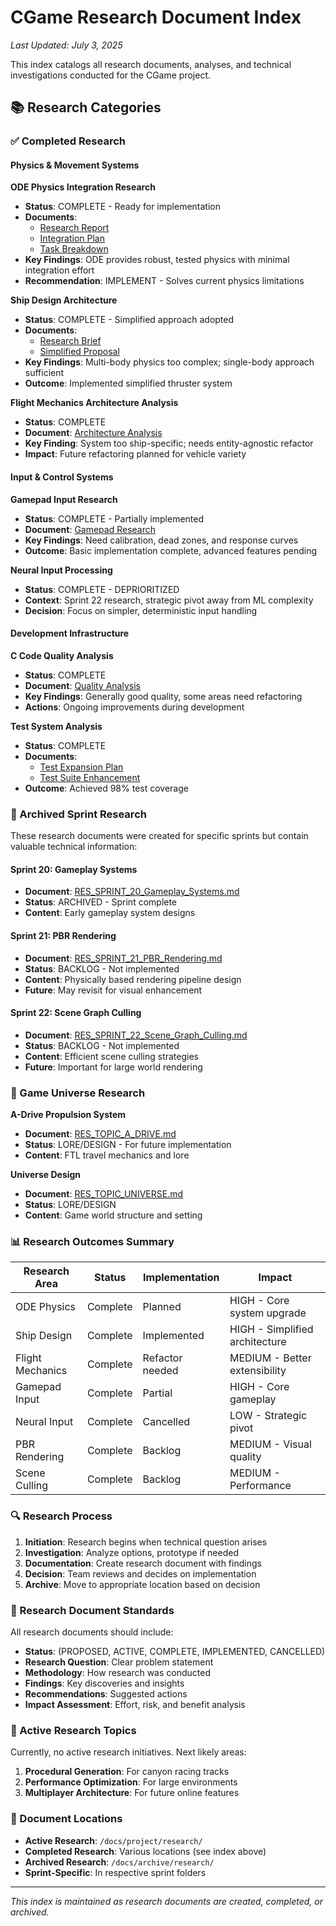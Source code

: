 # CGame Research Document Index

*Last Updated: July 3, 2025*

This index catalogs all research documents, analyses, and technical investigations conducted for the CGame project.

## 📚 Research Categories

### ✅ Completed Research

#### Physics & Movement Systems

**ODE Physics Integration Research**
- **Status**: COMPLETE - Ready for implementation
- **Documents**: 
  - [Research Report](sprints/backlog/RESEARCH_ODE_INTEGRATION.md)
  - [Integration Plan](sprints/backlog/technical_debt/ODE_PHYSICS_INTEGRATION_PLAN.md)
  - [Task Breakdown](sprints/backlog/TASK_ODE_PHYSICS_INTEGRATION.md)
- **Key Findings**: ODE provides robust, tested physics with minimal integration effort
- **Recommendation**: IMPLEMENT - Solves current physics limitations

**Ship Design Architecture**
- **Status**: COMPLETE - Simplified approach adopted
- **Documents**:
  - [Research Brief](archive/proposals/SHIP_DESIGN_RESEARCH_BRIEF.md)
  - [Simplified Proposal](archive/proposals/SIMPLIFIED_SHIP_DESIGN_PROPOSAL.md)
- **Key Findings**: Multi-body physics too complex; single-body approach sufficient
- **Outcome**: Implemented simplified thruster system

**Flight Mechanics Architecture Analysis**
- **Status**: COMPLETE
- **Document**: [Architecture Analysis](sprints/backlog/ARCHITECTURE_ANALYSIS_FLIGHT_MECHANICS.md)
- **Key Finding**: System too ship-specific; needs entity-agnostic refactor
- **Impact**: Future refactoring planned for vehicle variety

#### Input & Control Systems

**Gamepad Input Research**
- **Status**: COMPLETE - Partially implemented
- **Document**: [Gamepad Research](archive/research/RES_GAMEPAD.md)
- **Key Findings**: Need calibration, dead zones, and response curves
- **Outcome**: Basic implementation complete, advanced features pending

**Neural Input Processing**
- **Status**: COMPLETE - DEPRIORITIZED
- **Context**: Sprint 22 research, strategic pivot away from ML complexity
- **Decision**: Focus on simpler, deterministic input handling

#### Development Infrastructure

**C Code Quality Analysis**
- **Status**: COMPLETE
- **Document**: [Quality Analysis](sprints/backlog/C_CODE_QUALITY_ANALYSIS.md)
- **Key Findings**: Generally good quality, some areas need refactoring
- **Actions**: Ongoing improvements during development

**Test System Analysis**
- **Status**: COMPLETE
- **Documents**:
  - [Test Expansion Plan](sprints/backlog/technical_debt/TEST_EXPANSION_PLAN.md)
  - [Test Suite Enhancement](sprints/backlog/technical_debt/TEST_SUITE_ENHANCEMENT_PLAN.md)
- **Outcome**: Achieved 98% test coverage

### 🔬 Archived Sprint Research

These research documents were created for specific sprints but contain valuable technical information:

#### Sprint 20: Gameplay Systems
- **Document**: [RES_SPRINT_20_Gameplay_Systems.md](archive/research/RES_SPRINT_20_Gameplay_Systems.md)
- **Status**: ARCHIVED - Sprint complete
- **Content**: Early gameplay system designs

#### Sprint 21: PBR Rendering
- **Document**: [RES_SPRINT_21_PBR_Rendering.md](archive/research/RES_SPRINT_21_PBR_Rendering.md)
- **Status**: BACKLOG - Not implemented
- **Content**: Physically based rendering pipeline design
- **Future**: May revisit for visual enhancement

#### Sprint 22: Scene Graph Culling
- **Document**: [RES_SPRINT_22_Scene_Graph_Culling.md](archive/research/RES_SPRINT_22_Scene_Graph_Culling.md)
- **Status**: BACKLOG - Not implemented
- **Content**: Efficient scene culling strategies
- **Future**: Important for large world rendering

### 🌌 Game Universe Research

**A-Drive Propulsion System**
- **Document**: [RES_TOPIC_A_DRIVE.md](project/research/RES_TOPIC_A_DRIVE.md)
- **Status**: LORE/DESIGN - For future implementation
- **Content**: FTL travel mechanics and lore

**Universe Design**
- **Document**: [RES_TOPIC_UNIVERSE.md](project/research/RES_TOPIC_UNIVERSE.md)
- **Status**: LORE/DESIGN
- **Content**: Game world structure and setting

### 📊 Research Outcomes Summary

| Research Area | Status | Implementation | Impact |
|--------------|--------|----------------|---------|
| ODE Physics | Complete | Planned | HIGH - Core system upgrade |
| Ship Design | Complete | Implemented | HIGH - Simplified architecture |
| Flight Mechanics | Complete | Refactor needed | MEDIUM - Better extensibility |
| Gamepad Input | Complete | Partial | HIGH - Core gameplay |
| Neural Input | Complete | Cancelled | LOW - Strategic pivot |
| PBR Rendering | Complete | Backlog | MEDIUM - Visual quality |
| Scene Culling | Complete | Backlog | MEDIUM - Performance |

### 🔍 Research Process

1. **Initiation**: Research begins when technical question arises
2. **Investigation**: Analyze options, prototype if needed
3. **Documentation**: Create research document with findings
4. **Decision**: Team reviews and decides on implementation
5. **Archive**: Move to appropriate location based on decision

### 📝 Research Document Standards

All research documents should include:
- **Status**: (PROPOSED, ACTIVE, COMPLETE, IMPLEMENTED, CANCELLED)
- **Research Question**: Clear problem statement
- **Methodology**: How research was conducted
- **Findings**: Key discoveries and insights
- **Recommendations**: Suggested actions
- **Impact Assessment**: Effort, risk, and benefit analysis

### 🚀 Active Research Topics

Currently, no active research initiatives. Next likely areas:
1. **Procedural Generation**: For canyon racing tracks
2. **Performance Optimization**: For large environments
3. **Multiplayer Architecture**: For future online features

### 📁 Document Locations

- **Active Research**: `/docs/project/research/`
- **Completed Research**: Various locations (see index above)
- **Archived Research**: `/docs/archive/research/`
- **Sprint-Specific**: In respective sprint folders

---

*This index is maintained as research documents are created, completed, or archived.*